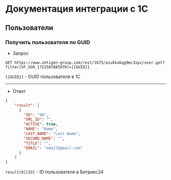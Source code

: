 # Документация интеграции с 1С

## Пользователи
### Получить пользователя по GUID

* Запрос

```http request
GET https://www.shtigen-group.com/rest/1675/asukkakqg9mc3xpz/user.get?filter[UF_USR_1722587885970]={{GUID}}
```

```{{GUID}}``` - GUID пользователя в 1C

---

* Ответ

```json
{
    "result": [
      {
        "ID": "99",
        "XML_ID": "",
        "ACTIVE": true,
        "NAME": "Name",
        "LAST_NAME": "Last Name",
        "SECOND_NAME": "",
        "TITLE": "",
        "EMAIL": "email@gmail.com"
      }
    ]
}
```

```result[0][ID]``` - ID пользователя в Битрикс24


